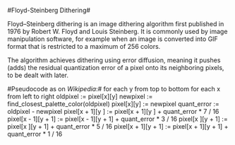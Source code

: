 #Floyd-Steinberg Dithering#

Floyd–Steinberg dithering is an image dithering algorithm first published in 1976 by Robert W. Floyd and Louis Steinberg. It is commonly used by image manipulation software, for example when an image is converted into GIF format that is restricted to a maximum of 256 colors.

The algorithm achieves dithering using error diffusion, meaning it pushes (adds) the residual quantization error of a pixel onto its neighboring pixels, to be dealt with later.


#Pseudocode as on *Wikipedia*:#
        for each y from top to bottom
            for each x from left to right
              oldpixel  := pixel[x][y]
              newpixel  := find_closest_palette_color(oldpixel)
              pixel[x][y]  := newpixel
              quant_error  := oldpixel - newpixel
              pixel[x + 1][y    ] := pixel[x + 1][y    ] + quant_error * 7 / 16
              pixel[x - 1][y + 1] := pixel[x - 1][y + 1] + quant_error * 3 / 16
              pixel[x    ][y + 1] := pixel[x    ][y + 1] + quant_error * 5 / 16
              pixel[x + 1][y + 1] := pixel[x + 1][y + 1] + quant_error * 1 / 16
